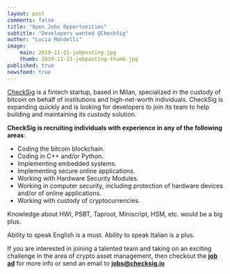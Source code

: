 ```yaml
---
layout: post
comments: false
title: "Open Jobs Opportunities"
subtitle: "Developers wanted @CheckSig" 
author: "Lucia Mandelli"
image:
    main: 2019-11-21-jobposting.jpg
    thumb: 2019-11-21-jobposting-thumb.jpg
published: true
newsfeed: true  
---
```


[CheckSig](https://checksig.io//) is a fintech startup, based in Milan,
specialized in the custody of bitcoin
on behalf of institutions and high-net-worth individuals.
CheckSig is expanding quickly and is looking for developers to join
its team to help building and maintaining its custody solution.

**CheckSig is recruiting individuals with experience in any of the following areas**:

- Coding the bitcoin blockchain.
- Coding in C++ and/or Python.
- Implementing embedded systems.
- Implementing secure online applications.
- Working with Hardware Security Modules.
- Working in computer security, including protection of hardware devices and/or of online applications.
- Working with custody of cryptocurrencies.

Knowledge about HWI, PSBT, Taproot, Miniscript, HSM, etc. would be a big plus.

Ability to speak English is a must.  Ability to speak Italian is a plus.

If you are interested in joining a talented team and taking on an exciting challenge in the area of crypto asset management, then checkout the [**job ad**](http://angel.co/company/checksig/jobs/668336-coders-for-crypto-asset-management) for more info or send an email to [**jobs@checksig.io**](mailto:jobs@checksig.io)